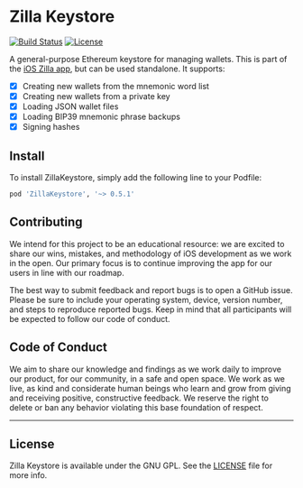 # Zilla Keystore

[![Build Status](https://travis-ci.org/zla-io/zilla-keystore.svg?branch=master)](https://travis-ci.org/zla-io/zilla-keystore)
[![License](https://img.shields.io/badge/license-GPL3-green.svg?style=flat)](https://github.com/zla-io/zilla-keystore/blob/master/LICENSE)

A general-purpose Ethereum keystore for managing wallets. This is part of the [iOS Zilla app](https://itunes.apple.com/us/app/zilla-the-safe-easy-ico-app/id1318638544?mt=8), but can be used standalone. It supports:

- [x] Creating new wallets from the mnemonic word list
- [x] Creating new wallets from a private key
- [x] Loading JSON wallet files
- [x] Loading BIP39 mnemonic phrase backups
- [x] Signing hashes

## Install

To install ZillaKeystore, simply add the following line to your Podfile:

```ruby
pod 'ZillaKeystore', '~> 0.5.1'
```

## Contributing

We intend for this project to be an educational resource: we are excited to
share our wins, mistakes, and methodology of iOS development as we work
in the open. Our primary focus is to continue improving the app for our users in
line with our roadmap.

The best way to submit feedback and report bugs is to open a GitHub issue.
Please be sure to include your operating system, device, version number, and
steps to reproduce reported bugs. Keep in mind that all participants will be
expected to follow our code of conduct.

## Code of Conduct

We aim to share our knowledge and findings as we work daily to improve our
product, for our community, in a safe and open space. We work as we live, as
kind and considerate human beings who learn and grow from giving and receiving
positive, constructive feedback. We reserve the right to delete or ban any
behavior violating this base foundation of respect.

---

## License

Zilla Keystore is available under the GNU GPL. See the [LICENSE](https://github.com/zla-io/zilla-keystore/blob/master/LICENSE) file for more info.
